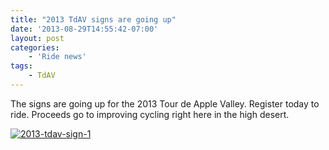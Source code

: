 ```yaml
---
title: "2013 TdAV signs are going up"
date: '2013-08-29T14:55:42-07:00'
layout: post
categories:
    - 'Ride news'
tags:
    - TdAV
---
```


The signs are going up for the 2013 Tour de Apple Valley. Register today to ride. Proceeds go to improving cycling right here in the high desert.  
  
[![2013-tdav-sign-1](https://farm4.staticflickr.com/3714/9661386505_8ef2409d92.jpg)](https://www.flickr.com/photos/15848140@N02/9661386505/ "2013-tdav-sign-1 by Tour de Apple Valley, on Flickr")